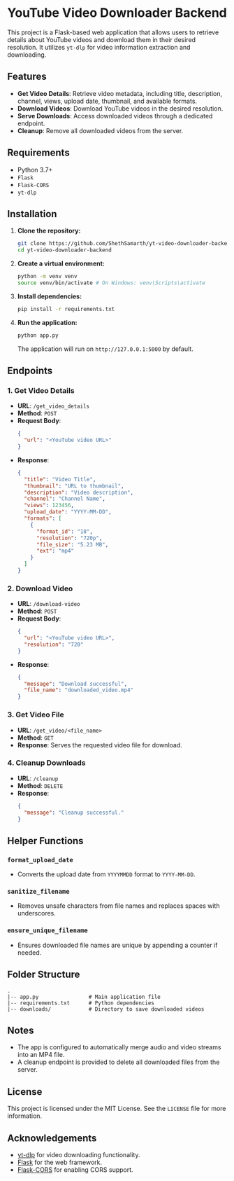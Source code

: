 # YouTube Video Downloader Backend

This project is a Flask-based web application that allows users to retrieve details about YouTube videos and download them in their desired resolution. It utilizes `yt-dlp` for video information extraction and downloading.

## Features

- **Get Video Details**: Retrieve video metadata, including title, description, channel, views, upload date, thumbnail, and available formats.
- **Download Videos**: Download YouTube videos in the desired resolution.
- **Serve Downloads**: Access downloaded videos through a dedicated endpoint.
- **Cleanup**: Remove all downloaded videos from the server.

## Requirements

- Python 3.7+
- `Flask`
- `Flask-CORS`
- `yt-dlp`

## Installation

1. **Clone the repository:**

   ```bash
   git clone https://github.com/ShethSamarth/yt-video-downloader-backend.git
   cd yt-video-downloader-backend
   ```

2. **Create a virtual environment:**

   ```bash
   python -m venv venv
   source venv/bin/activate # On Windows: venv\Scripts\activate
   ```

3. **Install dependencies:**

   ```bash
   pip install -r requirements.txt
   ```

4. **Run the application:**

   ```bash
   python app.py
   ```

   The application will run on `http://127.0.0.1:5000` by default.

## Endpoints

### 1. **Get Video Details**

- **URL**: `/get_video_details`
- **Method**: `POST`
- **Request Body**:
  ```json
  {
    "url": "<YouTube video URL>"
  }
  ```
- **Response**:
  ```json
  {
    "title": "Video Title",
    "thumbnail": "URL to thumbnail",
    "description": "Video description",
    "channel": "Channel Name",
    "views": 123456,
    "upload_date": "YYYY-MM-DD",
    "formats": [
      {
        "format_id": "18",
        "resolution": "720p",
        "file_size": "5.23 MB",
        "ext": "mp4"
      }
    ]
  }
  ```

### 2. **Download Video**

- **URL**: `/download-video`
- **Method**: `POST`
- **Request Body**:
  ```json
  {
    "url": "<YouTube video URL>",
    "resolution": "720"
  }
  ```
- **Response**:
  ```json
  {
    "message": "Download successful",
    "file_name": "downloaded_video.mp4"
  }
  ```

### 3. **Get Video File**

- **URL**: `/get_video/<file_name>`
- **Method**: `GET`
- **Response**: Serves the requested video file for download.

### 4. **Cleanup Downloads**

- **URL**: `/cleanup`
- **Method**: `DELETE`
- **Response**:
  ```json
  {
    "message": "Cleanup successful."
  }
  ```

## Helper Functions

### `format_upload_date`

- Converts the upload date from `YYYYMMDD` format to `YYYY-MM-DD`.

### `sanitize_filename`

- Removes unsafe characters from file names and replaces spaces with underscores.

### `ensure_unique_filename`

- Ensures downloaded file names are unique by appending a counter if needed.

## Folder Structure

```
.
|-- app.py                # Main application file
|-- requirements.txt      # Python dependencies
|-- downloads/            # Directory to save downloaded videos
```

## Notes

- The app is configured to automatically merge audio and video streams into an MP4 file.
- A cleanup endpoint is provided to delete all downloaded files from the server.

## License

This project is licensed under the MIT License. See the `LICENSE` file for more information.

## Acknowledgements

- [yt-dlp](https://github.com/yt-dlp/yt-dlp) for video downloading functionality.
- [Flask](https://flask.palletsprojects.com/) for the web framework.
- [Flask-CORS](https://flask-cors.readthedocs.io/) for enabling CORS support.
